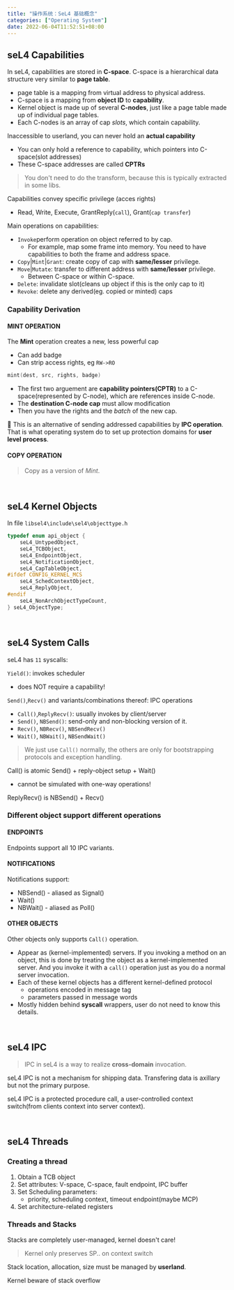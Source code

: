 ```yaml
---
title: "操作系统：SeL4 基础概念"
categories: ["Operating System"]
date: 2022-06-04T11:52:51+08:00
---
```


## seL4 Capabilities

In seL4, capabilities are stored in **C-space**. C-space is a hierarchical data structure very similar to **page table**.
* page table is a mapping from virtual address to physical address.
* C-space is a mapping from **object ID** to **capability**.
* Kernel object is made up of several **C-nodes**, just like a page table made up of individual page tables.
* Each C-nodes is an array of cap *slots*, which contain capability.

Inaccessible to userland, you can never hold an **actual capability**
* You can only hold a reference to capability, which pointers into C-space(slot addresses)
* These C-space addresses are called **CPTRs**

> You don't need to do the transform, because this is typically extracted in some libs.

Capabilities convey specific privilege (acces rights)
* Read, Write, Execute, GrantReply(`call`), Grant(`cap transfer`)

Main operations on capabilities:
* `Invoke`perform operation on object referred to by cap.
  * For example, map some frame into memory. You need to have capabilities to both the frame and address space.
* `Copy`|`Mint`|`Grant`: create copy of cap with **same/lesser** privilege.
* `Move`|`Mutate`: transfer to different address with **same/lesser** privilege.
  * Between C-space or within C-space.
* `Delete`: invalidate slot(cleans up object if this is the only cap to it)
* `Revoke`: delete any derived(eg. copied or minted) caps

### Capability Derivation
#### MINT OPERATION

The **Mint** operation creates a new, less powerful cap
* Can add badge
* Can strip access rights, eg `RW->RO`
```c
mint(dest, src, rights, badge)
```
* The first two arguement are **capability pointers(CPTR)** to a C-space(represented by C-node), which are references inside C-node. 
* The **destination C-node cap** must allow modification
* Then you have the rights and the *batch* of the new cap.

:pushpin: This is an alternative of sending addressed capabilities by **IPC operation**. 
That is what operating system do to set up protection domains for **user level process**.

#### COPY OPERATION

> Copy as a version of *Mint*.


&nbsp;
## seL4 Kernel Objects

In file `libsel4\include\sel4\objecttype.h`
```c
typedef enum api_object {
    seL4_UntypedObject,
    seL4_TCBObject,
    seL4_EndpointObject,
    seL4_NotificationObject,
    seL4_CapTableObject,
#ifdef CONFIG_KERNEL_MCS
    seL4_SchedContextObject,
    seL4_ReplyObject,
#endif
    seL4_NonArchObjectTypeCount,
} seL4_ObjectType;
```

&nbsp;
## seL4 System Calls

seL4 has `11` syscalls:

`Yield()`: invokes scheduler
* does NOT require a capability!

`Send()`,`Recv()` and variants/combinations thereof: IPC operations
* `Call()`,`ReplyRecv()`: usually invokes by client/server
* `Send()`, `NBSend()`: send-only and non-blocking version of it.
* `Recv()`, `NBRecv()`, `NBSendRecv()`
* `Wait()`, `NBWait()`, `NBSendWait()`

> We just use `Call()` normally, the others are only for bootstrapping protocols and exception handling.

Call() is atomic Send() + reply-object setup + Wait()
* cannot be simulated with one-way operations!

ReplyRecv() is NBSend() + Recv()

### Different object support different operations
#### ENDPOINTS

Endpoints support all 10 IPC variants.

#### NOTIFICATIONS

Notifications support:
* NBSend() - aliased as Signal()
* Wait()
* NBWait() - aliased as Poll()

#### OTHER OBJECTS
Other objects only supports `Call()` operation.
* Appear as (kernel-implemented) servers. If you invoking a method on an object, this is done by treating the object as a kernel-implemented server. And you invoke it with a `call()` operation just as you do a normal server invocation.
* Each of these kernel objects has a different kernel-defined protocol
  * operations encoded in message tag
  * parameters passed in message words
* Mostly hidden behind **syscall** wrappers, user do not need to know this details.


&nbsp;
## seL4 IPC

> IPC in seL4 is a way to realize **cross-domain** invocation.

seL4 IPC is not a mechanism for shipping data. Transfering data is axillary but not the primary purpose.

seL4 IPC is a protected procedure call, a user-controlled context switch(from clients context into server context).

&nbsp;
## seL4 Threads

### Creating a thread
1. Obtain a TCB object
2. Set attributes: V-space, C-space, fault endpoint, IPC buffer
3. Set Scheduling parameters: 
    * priority, scheduling context, timeout endpoint(maybe MCP)
4. Set architecture-related registers

### Threads and Stacks

Stacks are completely user-managed, kernel doesn't care!
> Kernel only preserves SP.. on context switch

Stack location, allocation, size must be managed by **userland**.

Kernel beware of stack overflow
